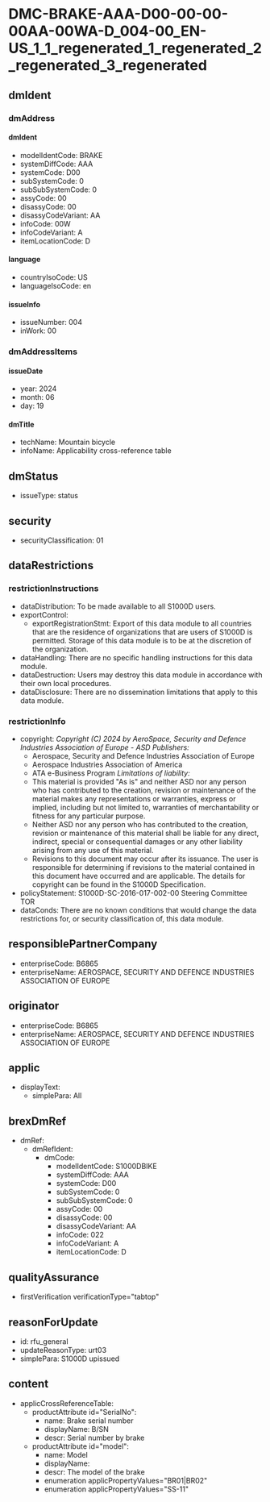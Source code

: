 # DMC-BRAKE-AAA-D00-00-00-00AA-00WA-D_004-00_EN-US_1_1_regenerated_1_regenerated_2_regenerated_3_regenerated

## dmIdent

### dmAddress

#### dmIdent

*   modelIdentCode: BRAKE
*   systemDiffCode: AAA
*   systemCode: D00
*   subSystemCode: 0
*   subSubSystemCode: 0
*   assyCode: 00
*   disassyCode: 00
*   disassyCodeVariant: AA
*   infoCode: 00W
*   infoCodeVariant: A
*   itemLocationCode: D

#### language

*   countryIsoCode: US
*   languageIsoCode: en

#### issueInfo

*   issueNumber: 004
*   inWork: 00

### dmAddressItems

#### issueDate

*   year: 2024
*   month: 06
*   day: 19

#### dmTitle

*   techName: Mountain bicycle
*   infoName: Applicability cross-reference table

## dmStatus

*   issueType: status

## security

*   securityClassification: 01

## dataRestrictions

### restrictionInstructions

*   dataDistribution: To be made available to all S1000D users.
*   exportControl:
    *   exportRegistrationStmt: Export of this data module to all countries that are the residence of organizations that are users of S1000D is permitted. Storage of this data module is to be at the discretion of the organization.
*   dataHandling: There are no specific handling instructions for this data module.
*   dataDestruction: Users may destroy this data module in accordance with their own local procedures.
*   dataDisclosure: There are no dissemination limitations that apply to this data module.

### restrictionInfo

*   copyright: *Copyright (C) 2024 by AeroSpace, Security and Defence Industries Association of Europe - ASD*
    *Publishers:*
    *   Aerospace, Security and Defence Industries Association of Europe
    *   Aerospace Industries Association of America
    *   ATA e-Business Program
    *Limitations of liability:*
    *   This material is provided "As is" and neither ASD nor any person who has contributed to the creation, revision or maintenance of the material makes any representations or warranties, express or implied, including but not limited to, warranties of merchantability or fitness for any particular purpose.
    *   Neither ASD nor any person who has contributed to the creation, revision or maintenance of this material shall be liable for any direct, indirect, special or consequential damages or any other liability arising from any use of this material.
    *   Revisions to this document may occur after its issuance. The user is responsible for determining if revisions to the material contained in this document have occurred and are applicable.
    The details for copyright can be found in the S1000D Specification.
*   policyStatement: S1000D-SC-2016-017-002-00 Steering Committee TOR
*   dataConds: There are no known conditions that would change the data restrictions for, or security classification of, this data module.

## responsiblePartnerCompany

*   enterpriseCode: B6865
*   enterpriseName: AEROSPACE, SECURITY AND DEFENCE INDUSTRIES ASSOCIATION OF EUROPE

## originator

*   enterpriseCode: B6865
*   enterpriseName: AEROSPACE, SECURITY AND DEFENCE INDUSTRIES ASSOCIATION OF EUROPE

## applic

*   displayText:
    *   simplePara: All

## brexDmRef

*   dmRef:
    *   dmRefIdent:
        *   dmCode:
            *   modelIdentCode: S1000DBIKE
            *   systemDiffCode: AAA
            *   systemCode: D00
            *   subSystemCode: 0
            *   subSubSystemCode: 0
            *   assyCode: 00
            *   disassyCode: 00
            *   disassyCodeVariant: AA
            *   infoCode: 022
            *   infoCodeVariant: A
            *   itemLocationCode: D

## qualityAssurance

*   firstVerification verificationType="tabtop"

## reasonForUpdate

*   id: rfu_general
*   updateReasonType: urt03
*   simplePara: S1000D upissued

## content

*   applicCrossReferenceTable:
    *   productAttribute id="SerialNo":
        *   name: Brake serial number
        *   displayName: B/SN
        *   descr: Serial number by brake
    *   productAttribute id="model":
        *   name: Model
        *   displayName:
        *   descr: The model of the brake
        *   enumeration applicPropertyValues="BR01|BR02"
        *   enumeration applicPropertyValues="SS-11"